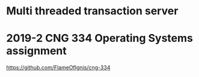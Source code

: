 # Multi threaded transaction server
# 2019-2 CNG 334 Operating Systems assignment
https://github.com/FlameOfIgnis/cng-334
